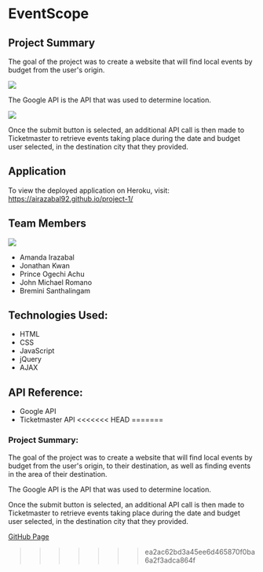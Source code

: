 # EventScope

## Project Summary

The goal of the project was to create a website that will find local events by budget from the user's origin.

<img src="https://i.imgur.com/ztFe7Nm.png">

The Google API is the API that was used to determine location.

<img src="https://i.imgur.com/o7OzYQx.png">

Once the submit button is selected, an additional API call is then made to Ticketmaster to retrieve events taking place during the date and budget user selected, in the destination city that they provided.

## Application

To view the deployed application on Heroku, visit:
<a href=https://airazabal92.github.io/project-1/ target="_blank"> https://airazabal92.github.io/project-1/</a>

## Team Members

<img src="https://i.imgur.com/AKeP84y.png">

- Amanda Irazabal
- Jonathan Kwan
- Prince Ogechi Achu
- John Michael Romano
- Bremini Santhalingam

## Technologies Used:

- HTML
- CSS
- JavaScript
- jQuery
- AJAX

## API Reference:

- Google API
- Ticketmaster API
<<<<<<< HEAD
=======

### Project Summary:

The goal of the project was to create a website that will find local events by budget from the user's origin, to their destination, as well as finding events in the area of their destination.

The Google API is the API that was used to determine location.

Once the submit button is selected, an additional API call is then made to Ticketmaster to retrieve events taking place during the date and budget user selected, in the destination city that they provided.

[GitHub Page](https://airazabal92.github.io/project-1/)
>>>>>>> ea2ac62bd3a45ee6d465870f0ba6a2f3adca864f
